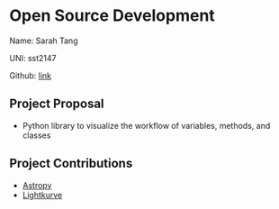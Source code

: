 # Open Source Development

Name: Sarah Tang

UNI: sst2147

Github: [link](https://github.com/sarahtang7)


## Project Proposal
- Python library to visualize the workflow of variables, methods, and classes

## Project Contributions
- [Astropy](https://github.com/astropy/astropy)
- [Lightkurve](https://github.com/lightkurve/lightkurve)
